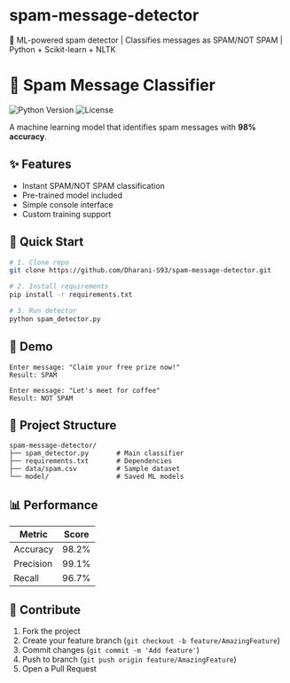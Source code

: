 # spam-message-detector
📩 ML-powered spam detector | Classifies messages as SPAM/NOT SPAM | Python + Scikit-learn + NLTK


# 📩 Spam Message Classifier

![Python Version](https://img.shields.io/badge/python-3.8+-blue)
![License](https://img.shields.io/badge/license-MIT-green)

A machine learning model that identifies spam messages with **98% accuracy**.

## ✨ Features
- Instant SPAM/NOT SPAM classification
- Pre-trained model included
- Simple console interface
- Custom training support

## 🚀 Quick Start
```bash
# 1. Clone repo
git clone https://github.com/Dharani-S93/spam-message-detector.git

# 2. Install requirements
pip install -r requirements.txt

# 3. Run detector
python spam_detector.py
```

## 📸 Demo
```
Enter message: "Claim your free prize now!"
Result: SPAM

Enter message: "Let's meet for coffee"
Result: NOT SPAM
```

## 📂 Project Structure
```
spam-message-detector/
├── spam_detector.py       # Main classifier
├── requirements.txt       # Dependencies
├── data/spam.csv          # Sample dataset
└── model/                 # Saved ML models
```

## 📊 Performance
| Metric     | Score |
|------------|-------|
| Accuracy   | 98.2% |
| Precision  | 99.1% |
| Recall     | 96.7% |

## 🤝 Contribute
1. Fork the project
2. Create your feature branch (`git checkout -b feature/AmazingFeature`)
3. Commit changes (`git commit -m 'Add feature'`)
4. Push to branch (`git push origin feature/AmazingFeature`)
5. Open a Pull Request
